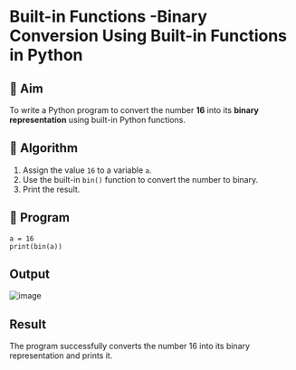 
# Built-in Functions -Binary Conversion Using Built-in Functions in Python

## 🎯 Aim
To write a Python program to convert the number **16** into its **binary representation** using built-in Python functions.

## 🧠 Algorithm
1. Assign the value `16` to a variable `a`.
2. Use the built-in `bin()` function to convert the number to binary.
3. Print the result.

## 🧾 Program
```
a = 16
print(bin(a))
```

## Output
![image](https://github.com/user-attachments/assets/23e036bf-9310-495e-8883-0a068b5cece1)


## Result

The program successfully converts the number 16 into its binary representation and prints it.

